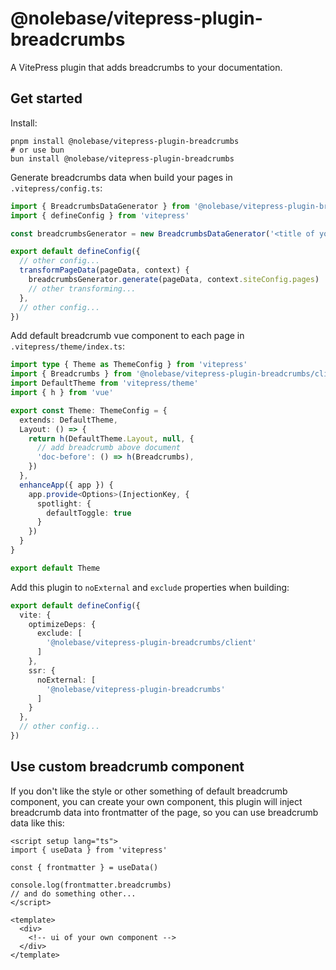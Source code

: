# @nolebase/vitepress-plugin-breadcrumbs

A VitePress plugin that adds breadcrumbs to your documentation.

## Get started
Install:
```shell
pnpm install @nolebase/vitepress-plugin-breadcrumbs
# or use bun
bun install @nolebase/vitepress-plugin-breadcrumbs
```
Generate breadcrumbs data when build your pages in `.vitepress/config.ts`:
```typescript
import { BreadcrumbsDataGenerator } from '@nolebase/vitepress-plugin-breadcrumbs'
import { defineConfig } from 'vitepress'

const breadcrumbsGenerator = new BreadcrumbsDataGenerator('<title of your website>', '<root dir of your documents>')

export default defineConfig({
  // other config...
  transformPageData(pageData, context) {
    breadcrumbsGenerator.generate(pageData, context.siteConfig.pages)
    // other transforming...
  },
  // other config...
})
```
Add default breadcrumb vue component to each page in `.vitepress/theme/index.ts`:
```typescript
import type { Theme as ThemeConfig } from 'vitepress'
import { Breadcrumbs } from '@nolebase/vitepress-plugin-breadcrumbs/client'
import DefaultTheme from 'vitepress/theme'
import { h } from 'vue'

export const Theme: ThemeConfig = {
  extends: DefaultTheme,
  Layout: () => {
    return h(DefaultTheme.Layout, null, {
      // add breadcrumb above document
      'doc-before': () => h(Breadcrumbs),
    })
  },
  enhanceApp({ app }) {
    app.provide<Options>(InjectionKey, {
      spotlight: {
        defaultToggle: true
      }
    })
  }
}

export default Theme
```
Add this plugin to `noExternal` and `exclude` properties when building:
```typescript
export default defineConfig({
  vite: {
    optimizeDeps: {
      exclude: [
        '@nolebase/vitepress-plugin-breadcrumbs/client'
      ]
    },
    ssr: {
      noExternal: [
        '@nolebase/vitepress-plugin-breadcrumbs'
      ]
    }
  },
  // other config...
})
```

## Use custom breadcrumb component
If you don't like the style or other something of default breadcrumb component, you can create your own component, this plugin will inject breadcrumb data into frontmatter of the page, so you can use breadcrumb data like this:
```vue
<script setup lang="ts">
import { useData } from 'vitepress'

const { frontmatter } = useData()

console.log(frontmatter.breadcrumbs)
// and do something other...
</script>

<template>
  <div>
    <!-- ui of your own component -->
  </div>
</template>
```
